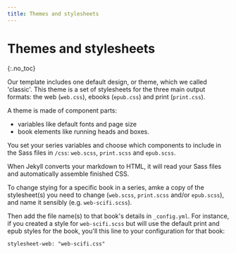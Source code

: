 ```yaml
---
title: Themes and stylesheets
---
```


# Themes and stylesheets
{:.no_toc}

Our template includes one default design, or theme, which we called 'classic'. This theme is a set of stylesheets for the three main output formats: the web (`web.css`), ebooks (`epub.css`) and print (`print.css`).

A theme is made of component parts:

* variables like default fonts and page size
* book elements like running heads and boxes.

You set your series variables and choose which components to include in the Sass files in `/css`: `web.scss`, `print.scss` and `epub.scss`.

When Jekyll converts your markdown to HTML, it will read your Sass files and automatically assemble finished CSS.

To change stying for a specific book in a series, amke a copy of the stylesheet(s) you need to change (`web.scss`, `print.scss` and/or `epub.scss`), and name it sensibly (e.g. `web-scifi.scss`).

Then add the file name(s) to that book's details in `_config.yml`. For instance, if you created a style for `web-scifi.scss` but will use the default print and epub styles for the book, you'll this line to your configuration for that book:

~~~
stylesheet-web: "web-scifi.css"
~~~
